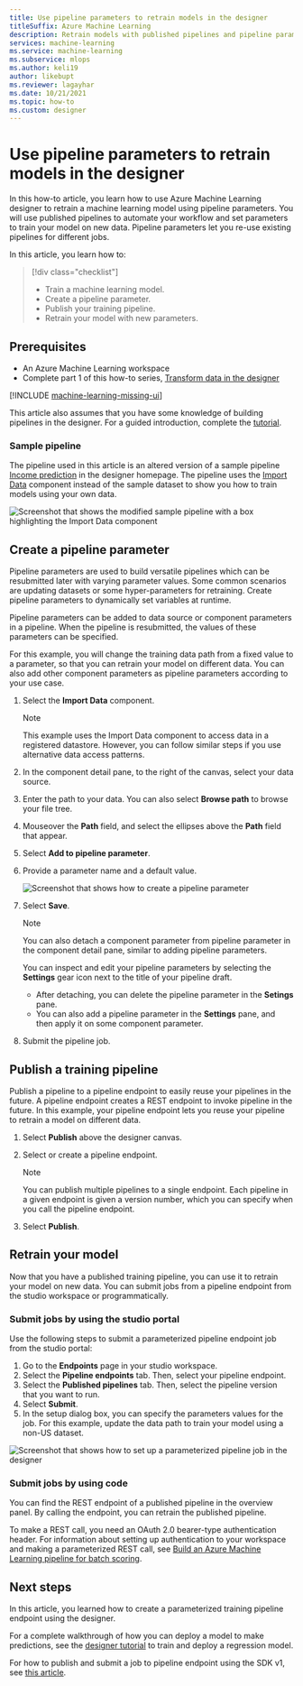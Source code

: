 ```yaml
---
title: Use pipeline parameters to retrain models in the designer
titleSuffix: Azure Machine Learning
description: Retrain models with published pipelines and pipeline parameters in Azure Machine Learning designer.
services: machine-learning
ms.service: machine-learning
ms.subservice: mlops
ms.author: keli19
author: likebupt
ms.reviewer: lagayhar
ms.date: 10/21/2021
ms.topic: how-to
ms.custom: designer
---
```


# Use pipeline parameters to retrain models in the designer


In this how-to article, you learn how to use Azure Machine Learning designer to retrain a machine learning model using pipeline parameters. You will use published pipelines to automate your workflow and set parameters to train your model on new data. Pipeline parameters let you re-use existing pipelines for different jobs.  

In this article, you learn how to:

> [!div class="checklist"]
> * Train a machine learning model.
> * Create a pipeline parameter.
> * Publish your training pipeline.
> * Retrain your model with new parameters.

## Prerequisites

* An Azure Machine Learning workspace
* Complete part 1 of this how-to series, [Transform data in the designer](how-to-designer-transform-data.md)

[!INCLUDE [machine-learning-missing-ui](../../../includes/machine-learning-missing-ui.md)]

This article also assumes that you have some knowledge of building pipelines in the designer. For a guided introduction, complete the [tutorial](tutorial-designer-automobile-price-train-score.md). 

### Sample pipeline

The pipeline used in this article is an altered version of a sample pipeline [Income prediction](samples-designer.md#classification) in the designer homepage. The pipeline uses the [Import Data](../algorithm-module-reference/import-data.md) component instead of the sample dataset to show you how to train models using your own data.

![Screenshot that shows the modified sample pipeline with a box highlighting the Import Data component](./media/how-to-retrain-designer/modified-sample-pipeline.png)

## Create a pipeline parameter

Pipeline parameters are used to build versatile pipelines which can be resubmitted later with varying parameter values. Some common scenarios are updating datasets or some hyper-parameters for retraining. Create pipeline parameters to dynamically set variables at runtime. 

Pipeline parameters can be added to data source or component parameters in a pipeline. When the pipeline is resubmitted, the values of these parameters can be specified.

For this example, you will change the training data path from a fixed value to a parameter, so that you can retrain your model on different data. You can also add other component parameters as pipeline parameters according to your use case.

1. Select the **Import Data** component.

    > [!NOTE]
    > This example uses the Import Data component to access data in a registered datastore. However, you can follow similar steps if you use alternative data access patterns.

1. In the component detail pane, to the right of the canvas, select your data source.

1. Enter the path to your data. You can also select **Browse path** to browse your file tree. 

1. Mouseover the **Path** field, and select the ellipses above the **Path** field that appear.

1. Select **Add to pipeline parameter**.

1. Provide a parameter name and a default value.

   ![Screenshot that shows how to create a pipeline parameter](media/how-to-retrain-designer/add-pipeline-parameter.png)

1. Select **Save**.

   > [!NOTE]
   > You can also detach a component parameter from pipeline parameter in the component detail pane, similar to adding pipeline parameters.
   >
   > You can inspect and edit your pipeline parameters by selecting the **Settings** gear icon next to the title of your pipeline draft. 
   >    - After detaching, you can delete the pipeline parameter in the **Setings** pane.
   >    - You can also add a pipeline parameter in the **Settings** pane, and then apply it on some component parameter.

1. Submit the pipeline job.

## Publish a training pipeline

Publish a pipeline to a pipeline endpoint to easily reuse your pipelines in the future. A pipeline endpoint creates a REST endpoint to invoke pipeline in the future. In this example, your pipeline endpoint lets you reuse your pipeline to retrain a model on different data.

1. Select **Publish** above the designer canvas.
1. Select or create a pipeline endpoint.

   > [!NOTE]
   > You can publish multiple pipelines to a single endpoint. Each pipeline in a given endpoint is given a version number, which you can specify when you call the pipeline endpoint.

1. Select **Publish**.

## Retrain your model

Now that you have a published training pipeline, you can use it to retrain your model on new data. You can submit jobs from a pipeline endpoint from the studio workspace or programmatically.

### Submit jobs by using the studio portal

Use the following steps to submit a parameterized pipeline endpoint job from the studio portal:

1. Go to the **Endpoints** page in your studio workspace.
1. Select the **Pipeline endpoints** tab. Then, select your pipeline endpoint.
1. Select the **Published pipelines** tab. Then, select the pipeline version that you want to run.
1. Select **Submit**.
1. In the setup dialog box, you can specify the parameters values for the job. For this example, update the data path to train your model using a non-US dataset.

![Screenshot that shows how to set up a parameterized pipeline job in the designer](./media/how-to-retrain-designer/published-pipeline-run.png)

### Submit jobs by using code

You can find the REST endpoint of a published pipeline in the overview panel. By calling the endpoint, you can retrain the published pipeline.

To make a REST call, you need an OAuth 2.0 bearer-type authentication header. For information about setting up authentication to your workspace and making a parameterized REST call, see [Build an Azure Machine Learning pipeline for batch scoring](../tutorial-pipeline-batch-scoring-classification.md#publish-and-run-from-a-rest-endpoint).

## Next steps

In this article, you learned how to create a parameterized training pipeline endpoint using the designer.

For a complete walkthrough of how you can deploy a model to make predictions, see the [designer tutorial](tutorial-designer-automobile-price-train-score.md) to train and deploy a regression model.

For how to publish and submit a job to pipeline endpoint using the SDK v1, see [this article](how-to-deploy-pipelines.md).
